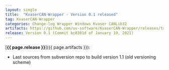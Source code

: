 ```yaml
---
layout: single
title:  "KvaserCAN-Wrapper - Version 0.1 released"
tag: KvaserCAN-Wrapper
categories: Change-log Wrapper Windows Kvaser CANLib32
artifacts: https://github.com/uv-software/KvaserCAN-Wrapper/releases/tag/v0.1
release: Version 0.1 (Commit bc8301d of January 19, 2021)
---
```

[**{{ page.release }}**]({{ page.artifacts }}):

- Last sources from subversion repo to build version 1.1 (old versioning scheme)

